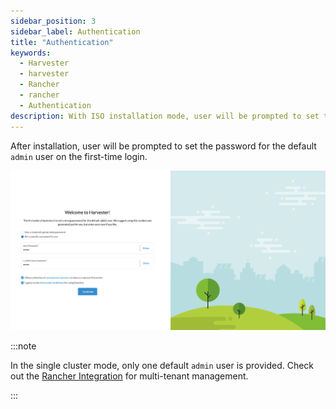 ```yaml
---
sidebar_position: 3
sidebar_label: Authentication
title: "Authentication"
keywords:
  - Harvester
  - harvester
  - Rancher
  - rancher
  - Authentication
description: With ISO installation mode, user will be prompted to set the password for the default `admin` user on the first-time login.
---
```


After installation, user will be prompted to set the password for the default `admin` user on the first-time login.

![auth](./install/assets/first-time-login.png)

:::note

In the single cluster mode, only one default `admin` user is provided. Check out the [Rancher Integration](./rancher/rancher-integration.md) for multi-tenant management.

:::
